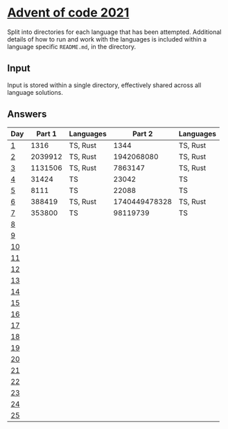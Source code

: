 # [Advent of code 2021](https://adventofcode.com/2021/)

Split into directories for each language that has been attempted. Additional
details of how to run and work with the languages is included within a language
specific `README.md`, in the directory.

## Input

Input is stored within a single directory, effectively shared across all
language solutions.

## Answers

| Day                                        | Part 1  | Languages | Part 2        | Languages |
| ---                                        | ------- | --------- | -------       | --------- |
| [1](https://adventofcode.com/2021/day/1)   | 1316    | TS, Rust  | 1344          | TS, Rust  |
| [2](https://adventofcode.com/2021/day/2)   | 2039912 | TS, Rust  | 1942068080    | TS, Rust  |
| [3](https://adventofcode.com/2021/day/3)   | 1131506 | TS, Rust  | 7863147       | TS, Rust  |
| [4](https://adventofcode.com/2021/day/4)   | 31424   | TS        | 23042         | TS        |
| [5](https://adventofcode.com/2021/day/5)   | 8111    | TS        | 22088         | TS        |
| [6](https://adventofcode.com/2021/day/6)   | 388419  | TS, Rust  | 1740449478328 | TS, Rust  |
| [7](https://adventofcode.com/2021/day/7)   | 353800  | TS        | 98119739      | TS        |
| [8](https://adventofcode.com/2021/day/8)   |         |           |               |           |
| [9](https://adventofcode.com/2021/day/9)   |         |           |               |           |
| [10](https://adventofcode.com/2021/day/10) |         |           |               |           |
| [11](https://adventofcode.com/2021/day/11) |         |           |               |           |
| [12](https://adventofcode.com/2021/day/12) |         |           |               |           |
| [13](https://adventofcode.com/2021/day/13) |         |           |               |           |
| [14](https://adventofcode.com/2021/day/14) |         |           |               |           |
| [15](https://adventofcode.com/2021/day/15) |         |           |               |           |
| [16](https://adventofcode.com/2021/day/16) |         |           |               |           |
| [17](https://adventofcode.com/2021/day/17) |         |           |               |           |
| [18](https://adventofcode.com/2021/day/18) |         |           |               |           |
| [19](https://adventofcode.com/2021/day/19) |         |           |               |           |
| [20](https://adventofcode.com/2021/day/20) |         |           |               |           |
| [21](https://adventofcode.com/2021/day/21) |         |           |               |           |
| [22](https://adventofcode.com/2021/day/22) |         |           |               |           |
| [23](https://adventofcode.com/2021/day/23) |         |           |               |           |
| [24](https://adventofcode.com/2021/day/24) |         |           |               |           |
| [25](https://adventofcode.com/2021/day/25) |         |           |               |           |
